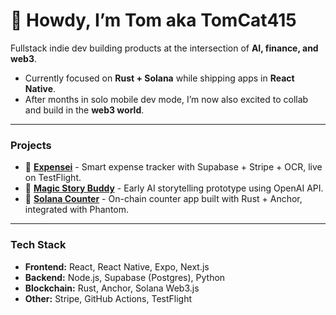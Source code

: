 # 👋 Howdy, I’m Tom aka TomCat415

Fullstack indie dev building products at the intersection of **AI, finance, and web3**.  

- Currently focused on **Rust + Solana** while shipping apps in **React Native**.  
- After months in solo mobile dev mode, I’m now also excited to collab and build in the **web3 world**.

---

### Projects
- 📱 [**Expensei**](https://github.com/TomCat-415/ExpenseiMobile-Public) - Smart expense tracker with Supabase + Stripe + OCR, live on TestFlight.  
- 🌈 [**Magic Story Buddy**](https://msbtest1.vercel.app) - Early AI storytelling prototype using OpenAI API.  
- 🔢 [**Solana Counter**](https://github.com/TomCat-415/counter-demo) - On-chain counter app built with Rust + Anchor, integrated with Phantom.   

---

### Tech Stack
- **Frontend:** React, React Native, Expo, Next.js  
- **Backend:** Node.js, Supabase (Postgres), Python  
- **Blockchain:** Rust, Anchor, Solana Web3.js  
- **Other:** Stripe, GitHub Actions, TestFlight 
